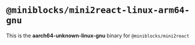 # `@miniblocks/mini2react-linux-arm64-gnu`

This is the **aarch64-unknown-linux-gnu** binary for `@miniblocks/mini2react`
